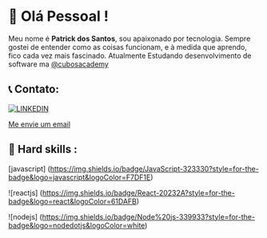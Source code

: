# 🚀 Olá Pessoal ! 
Meu nome é **Patrick dos Santos**, sou apaixonado por tecnologia. Sempre gostei de entender como as coisas funcionam, e à medida que aprendo, fico cada vez mais fascinado.
Atualmente Estudando desenvolvimento de software ma [@cubosacademy](https://cubos.academy/)

## 📞 Contato: 
[![LINKEDIN](	https://img.shields.io/badge/LinkedIn-0077B5?style=for-the-badge&logo=linkedin&logoColor=white)](https://www.linkedin.com/in/patrick-dos-santos-ceriaco/)

<a href="mailto:Patrick.snts@gmail.com" >Me envie um email</a>

## 🚨 Hard skills :

[javascript] (https://img.shields.io/badge/JavaScript-323330?style=for-the-badge&logo=javascript&logoColor=F7DF1E)

![reactjs] (https://img.shields.io/badge/React-20232A?style=for-the-badge&logo=react&logoColor=61DAFB)

![nodejs] (https://img.shields.io/badge/Node%20js-339933?style=for-the-badge&logo=nodedotjs&logoColor=white)


